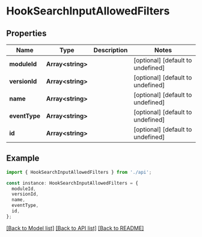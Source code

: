 # HookSearchInputAllowedFilters

## Properties

| Name          | Type                    | Description | Notes                             |
| ------------- | ----------------------- | ----------- | --------------------------------- |
| **moduleId**  | **Array&lt;string&gt;** |             | [optional] [default to undefined] |
| **versionId** | **Array&lt;string&gt;** |             | [optional] [default to undefined] |
| **name**      | **Array&lt;string&gt;** |             | [optional] [default to undefined] |
| **eventType** | **Array&lt;string&gt;** |             | [optional] [default to undefined] |
| **id**        | **Array&lt;string&gt;** |             | [optional] [default to undefined] |

## Example

```typescript
import { HookSearchInputAllowedFilters } from './api';

const instance: HookSearchInputAllowedFilters = {
  moduleId,
  versionId,
  name,
  eventType,
  id,
};
```

[[Back to Model list]](../README.md#documentation-for-models) [[Back to API list]](../README.md#documentation-for-api-endpoints) [[Back to README]](../README.md)
